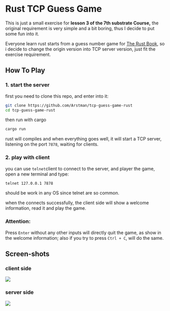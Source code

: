 # Rust TCP Guess Game
This is just a small exercise for **lesson 3 of the 7th substrate Course,** the original requirement is very simple and a bit boring, thus I decide to put some fun into it.

Everyone learn rust starts from a guess number game for  [The Rust Book](https://doc.rust-lang.org/book/ch02-00-guessing-game-tutorial.html), so i decide to change the origin version into TCP server version, just fit the exercise requirement.



## How To Play

###  1. start the server

first you need to clone this repo, and enter into it:

```bash
git clone https://github.com/Arstman/tcp-guess-game-rust
cd tcp-guess-game-rust
```

then run with cargo

```bash
cargo run
```

rust will compiles and when everything goes well, it will start a TCP server, listening on the port `7878`, waiting for clients.

### 2. play with client

you can use `telnet`client  to connect to the server, and player the game, open a new terminal and type:

```bash
telnet 127.0.0.1 7878
```

should be work in any OS since telnet are so common.

when the connects successfully, the client  side will  show a welcome information, read it and play the game.

### Attention:

Press `Enter` without any other inputs will directly quit the game,  as show in the welcome information; also if you try to press `Ctrl + C`, will do the same.

## Screen-shots

### client side

![](https://raw.githubusercontent.com/Arstman/imgstorage/main/ch3_client_sid.png)

### server side

![](https://raw.githubusercontent.com/Arstman/imgstorage/main/ch3_server_sid.png)
